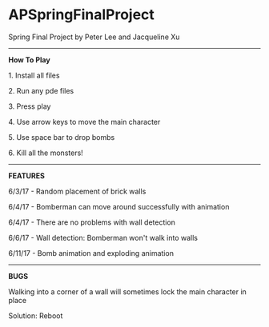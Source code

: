# APSpringFinalProject
Spring Final Project by Peter Lee and Jacqueline Xu <hr>

<b>How To Play</b>
<p>1. Install all files</p>
<p>2. Run any pde files</p>
<p>3. Press play</p>
<p>4. Use arrow keys to move the main character</p>
<p>5. Use space bar to drop bombs</p>
<p>6. Kill all the monsters!</p>
<hr>


<b>FEATURES</b>
<p>6/3/17 - Random placement of brick walls</p>
<p>6/4/17 - Bomberman can move around successfully with animation</p>
<p>6/4/17 - There are no problems with wall detection</p>
<p>6/6/17 - Wall detection: Bomberman won't walk into walls</p>
<p>6/11/17 - Bomb animation and exploding animation</p>
<hr>

<b>BUGS</b>
<p>Walking into a corner of a wall will sometimes lock the main character in place</p>
<p>Solution: Reboot</p>





